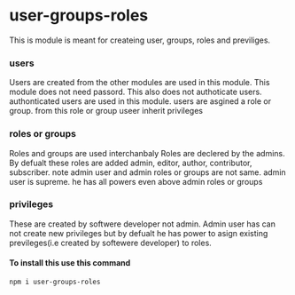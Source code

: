 # user-groups-roles
This is module is meant for createing user, groups, roles and previliges. 
### users
Users are created from the other modules are used in this module. This module does not need  passord. This also does not authoticate users. authonticated users are used in this module.
users are asgined a role or group. from this role or group useer inherit privileges

### roles or groups
Roles and groups are used interchanbaly
Roles are declered by the admins. By  defualt these roles are added  admin, editor, author, contributor, subscriber.
note admin user and admin roles or groups are not same. 
admin user is supreme. he has all powers even above admin roles or groups

### privileges
These are created by softwere developer not admin. Admin user has can not create new privileges but by defualt he has power to asign existing previleges(i.e created by softewere developer) to  roles. 



#### To install this use this command
`npm i user-groups-roles`